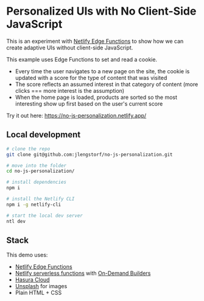 # Personalized UIs with No Client-Side JavaScript

This is an experiment with [Netlify Edge Functions](https://www.netlify.com/blog/announcing-serverless-compute-with-edge-functions/?utm_source=readme&utm_medium=github&utm_campaign=devex-jl) to show how we can create adaptive UIs without client-side JavaScript.

This example uses Edge Functions to set and read a cookie. 

- Every time the user navigates to a new page on the site, the cookie is updated with a score for the type of content that was visited
- The score reflects an assumed interest in that category of content (more clicks === more interest is the assumption)
- When the home page is loaded, products are sorted so the most interesting show up first based on the user's current score

Try it out here: https://no-js-personalization.netlify.app/

## Local development

```sh
# clone the repo
git clone git@github.com:jlengstorf/no-js-personalization.git

# move into the folder
cd no-js-personalization/

# install dependencies
npm i

# install the Netlify CLI
npm i -g netlify-cli

# start the local dev server
ntl dev
```

## Stack

This demo uses:
- [Netlify Edge Functions](https://no-js-personalization.netlify.app/)
- [Netlify serverless functions](https://docs.netlify.com/functions/overview/) with [On-Demand Builders](https://docs.netlify.com/configure-builds/on-demand-builders/#app)
- [Hasura Cloud](https://cloud.hasura.io/)
- [Unsplash](https://unsplash.com/) for images
- Plain HTML + CSS
